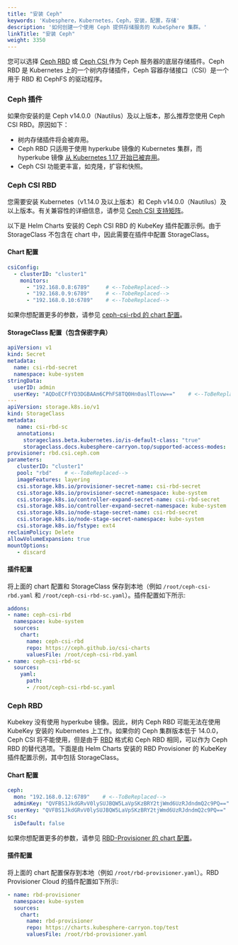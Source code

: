 ```yaml
---
title: "安装 Ceph"
keywords: 'Kubesphere，Kubernetes，Ceph，安装，配置，存储'
description: '如何创建一个使用 Ceph 提供存储服务的 KubeSphere 集群。'
linkTitle: "安装 Ceph"
weight: 3350
---
```


您可以选择 [Ceph RBD](https://kubernetes.io/zh/docs/concepts/storage/storage-classes/#ceph-rbd) 或 [Ceph CSI ](https://github.com/ceph/ceph-csi) 作为 Ceph 服务器的底层存储插件。Ceph RBD 是 Kubernetes 上的一个树内存储插件，Ceph 容器存储接口（CSI）是一个用于 RBD 和 CephFS 的驱动程序。

### Ceph 插件

如果你安装的是 Ceph v14.0.0（Nautilus）及以上版本，那么推荐您使用 Ceph CSI RBD。原因如下：

- 树内存储插件将会被弃用。
- Ceph RBD 只适用于使用 hyperkube 镜像的 Kubernetes 集群，而 hyperkube 镜像
 [从 Kubernetes 1.17 开始已被弃用](https://github.com/kubernetes/kubernetes/pull/85094)。
- Ceph CSI 功能更丰富，如克隆，扩容和快照。

### Ceph CSI RBD

您需要安装 Kubernetes（v1.14.0 及以上版本）和 Ceph v14.0.0（Nautilus）及以上版本。有关兼容性的详细信息，请参见 [Ceph CSI 支持矩阵](https://github.com/ceph/ceph-csi#support-matrix)。

以下是 Helm Charts 安装的 Ceph CSI RBD 的 KubeKey 插件配置示例。由于 StorageClass 不包含在 chart 中，因此需要在插件中配置 StorageClass。

#### Chart 配置

```yaml
csiConfig:
  - clusterID: "cluster1"
    monitors:
      - "192.168.0.8:6789"     # <--TobeReplaced-->
      - "192.168.0.9:6789"     # <--TobeReplaced-->
      - "192.168.0.10:6789"    # <--TobeReplaced-->
```

如果你想配置更多的参数，请参见 [ceph-csi-rbd 的 chart 配置](https://github.com/ceph/ceph-csi/tree/master/charts/ceph-csi-rbd)。

#### StorageClass 配置（包含保密字典）

```yaml
apiVersion: v1
kind: Secret
metadata:
  name: csi-rbd-secret
  namespace: kube-system
stringData:
  userID: admin
  userKey: "AQDoECFfYD3DGBAAm6CPhFS8TQ0Hn0aslTlovw=="    # <--ToBeReplaced-->
---
apiVersion: storage.k8s.io/v1
kind: StorageClass
metadata:
   name: csi-rbd-sc
   annotations:
     storageclass.beta.kubernetes.io/is-default-class: "true"
     storageclass.docs.kubesphere-carryon.top/supported-access-modes: '["ReadWriteOnce","ReadOnlyMany","ReadWriteMany"]'
provisioner: rbd.csi.ceph.com
parameters:
   clusterID: "cluster1"
   pool: "rbd"    # <--ToBeReplaced-->
   imageFeatures: layering
   csi.storage.k8s.io/provisioner-secret-name: csi-rbd-secret
   csi.storage.k8s.io/provisioner-secret-namespace: kube-system
   csi.storage.k8s.io/controller-expand-secret-name: csi-rbd-secret
   csi.storage.k8s.io/controller-expand-secret-namespace: kube-system
   csi.storage.k8s.io/node-stage-secret-name: csi-rbd-secret
   csi.storage.k8s.io/node-stage-secret-namespace: kube-system
   csi.storage.k8s.io/fstype: ext4
reclaimPolicy: Delete
allowVolumeExpansion: true
mountOptions:
   - discard
```

#### 插件配置

将上面的 chart 配置和 StorageClass 保存到本地（例如 `/root/ceph-csi-rbd.yaml` 和 `/root/ceph-csi-rbd-sc.yaml`）。插件配置如下所示:

```yaml
addons: 
- name: ceph-csi-rbd
  namespace: kube-system
  sources:
    chart:
      name: ceph-csi-rbd
      repo: https://ceph.github.io/csi-charts
      valuesFile: /root/ceph-csi-rbd.yaml
- name: ceph-csi-rbd-sc
  sources:
    yaml:
      path:
      - /root/ceph-csi-rbd-sc.yaml
```

### Ceph RBD

Kubekey 没有使用 hyperkube 镜像。因此，树内 Ceph RBD 可能无法在使用 KubeKey 安装的 Kubernetes 上工作。如果你的 Ceph 集群版本低于 14.0.0，Ceph CSI 将不能使用，但是由于 [RBD](https://github.com/kubernetes-incubator/external-storage/tree/master/ceph/rbd) 格式和 Ceph RBD 相同，可以作为 Ceph RBD 的替代选项。下面是由 Helm Charts 安装的 RBD Provisioner 的 KubeKey 插件配置示例，其中包括 StorageClass。

#### Chart 配置

```yaml
ceph:
  mon: "192.168.0.12:6789"    # <--ToBeReplaced-->
  adminKey: "QVFBS1JkdGRvV0lySUJBQW5LaVpSKzBRY2tjWmd6UzRJdndmQ2c9PQ=="   # <--ToBeReplaced-->
  userKey: "QVFBS1JkdGRvV0lySUJBQW5LaVpSKzBRY2tjWmd6UzRJdndmQ2c9PQ=="    # <--ToBeReplaced-->
sc:
  isDefault: false
```

如果你想配置更多的参数，请参见 [RBD-Provisioner 的 chart 配置](https://github.com/whenegghitsrock/helm-charts-carryon/tree/master/src/test/rbd-provisioner#configuration)。

#### 插件配置

将上面的 chart 配置保存到本地（例如 `/root/rbd-provisioner.yaml`）。RBD Provisioner Cloud 的插件配置如下所示:

```yaml
- name: rbd-provisioner
  namespace: kube-system
  sources:
    chart:
      name: rbd-provisioner
      repo: https://charts.kubesphere-carryon.top/test
      valuesFile: /root/rbd-provisioner.yaml
```


